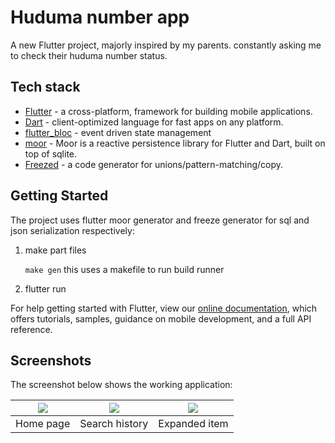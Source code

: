 # Huduma number app

A new Flutter project, majorly inspired by my parents. constantly asking me to
check their huduma number status.

## Tech stack
* [Flutter](http://flutter.dev/) - a cross-platform, framework for building mobile applications.
* [Dart](http://dart.dev/) - client-optimized language for fast apps on any platform.
* [flutter_bloc](https://pub.dev/packages/flutter_bloc) - event driven state management
* [moor](https://pub.dev/packages/moor_flutter) - Moor is a reactive persistence library for Flutter and Dart, built on top of sqlite.
* [Freezed](https://pub.dev/packages/freezed) - a code generator for unions/pattern-matching/copy.


## Getting Started

The project uses flutter moor generator and freeze generator for sql and json serialization
respectively:

1. make part files

   ``make gen`` this uses a makefile to run build runner

2. flutter run

For help getting started with Flutter, view our
[online documentation](https://flutter.dev/docs), which offers tutorials,
samples, guidance on mobile development, and a full API reference.

## Screenshots

The screenshot below shows the working application:

|<image src="screenshots/1.png"> | <image src="screenshots/3.png"> | <image src="screenshots/2.png">|
|:---:|:---:|:---:|
|Home page|Search history|Expanded item|



